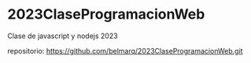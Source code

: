 # 2023ClaseProgramacionWeb
Clase de javascript y nodejs 2023

repositorio: 
https://github.com/belmarq/2023ClaseProgramacionWeb.git
